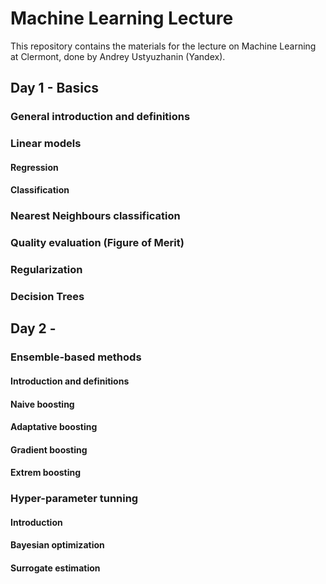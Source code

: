 # Machine Learning Lecture

This repository contains the materials for the lecture on Machine Learning at Clermont, done by Andrey Ustyuzhanin (Yandex).

## Day 1 - Basics

### General introduction and definitions

### Linear models

#### Regression

#### Classification

### Nearest Neighbours classification

### Quality evaluation (Figure of Merit)

### Regularization

### Decision Trees


## Day 2 - 

### Ensemble-based methods

#### Introduction and definitions

#### Naive boosting

#### Adaptative boosting

#### Gradient boosting

#### Extrem boosting


### Hyper-parameter tunning

#### Introduction

#### Bayesian optimization

#### Surrogate estimation